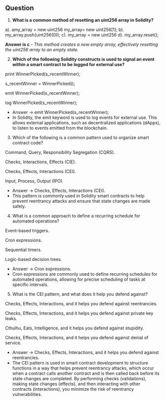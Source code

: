 ## Question

1. **What is a common method of resetting an uint256 array in Solidity?**

a). amy_array = new uint256 my_array= new uint256[1];
b). my_array.push(uint256(0));
c). my_array = new uint256[](0)
d). my_array.reset();

**Answer is c** - *This method creates a new empty array, effectively resetting the uint256 array to an empty state.*


2. **Which of the following Solidity constructs is used to signal an event within a smart contract to be logged for external use?**

print WinnerPicked(s_recentWinner);


s_recentWinner = WinnerPicked();


emit WinnerPicked(s_recentWinner);


log WinnerPicked(s_recentWinner);

- Answer -> emit WinnerPicked(s_recentWinner);
- In Solidity, the emit keyword is used to log events for external use. This allows external applications, such as decentralized applications (dApps), to listen to events emitted from the blockchain.


3. Which of the following is a common pattern used to organize smart contract code?


Command, Query, Responsibility Segregation (CQRS).


Checks, Interactions, Effects (CIE).


Checks, Effects, Interactions (CEI).


Input, Process, Output (IPO).

- Answer -> Checks, Effects, Interactions (CEI).
- This pattern is commonly used in Solidity smart contracts to help prevent reentrancy attacks and ensure that state changes are made safely.


4. What is a common approach to define a recurring schedule for automated operations?


Event-based triggers.


Cron expressions.


Sequential timers.


Logic-based decision trees.

- Answer -> Cron expressions.
- Cron expressions are commonly used to define recurring schedules for automated operations, allowing for precise scheduling of tasks at specific intervals.

5. What is the CEI pattern, and what does it help you defend against?


Checks, Effects, Interactions, and it helps you defend against reentrancies.


Checks, Effects, Interactions, and it helps you defend against private key leaks.


Cthulhu, Eats, Intelligence, and it helps you defend against stupidity.


Checks, Effects, Interactions, and it helps you defend against denial of service.

- Answer -> Checks, Effects, Interactions, and it helps you defend against reentrancies.
- The CEI pattern is used in smart contract development to structure functions in a way that helps prevent reentrancy attacks, which occur when a contract calls another contract and is then called back before its state changes are completed. By performing checks (validations), making state changes (effects), and then interacting with other contracts (interactions), you minimize the risk of reentrancy vulnerabilities.
